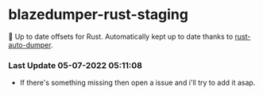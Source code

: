 # blazedumper-rust-staging

🚀 Up to date offsets for Rust. Automatically kept up to date thanks to [rust-auto-dumper](https://github.com/Akandesh/rust-auto-dumper).


### Last Update 05-07-2022 05:11:08
- If there's something missing then open a issue and i'll try to add it asap.